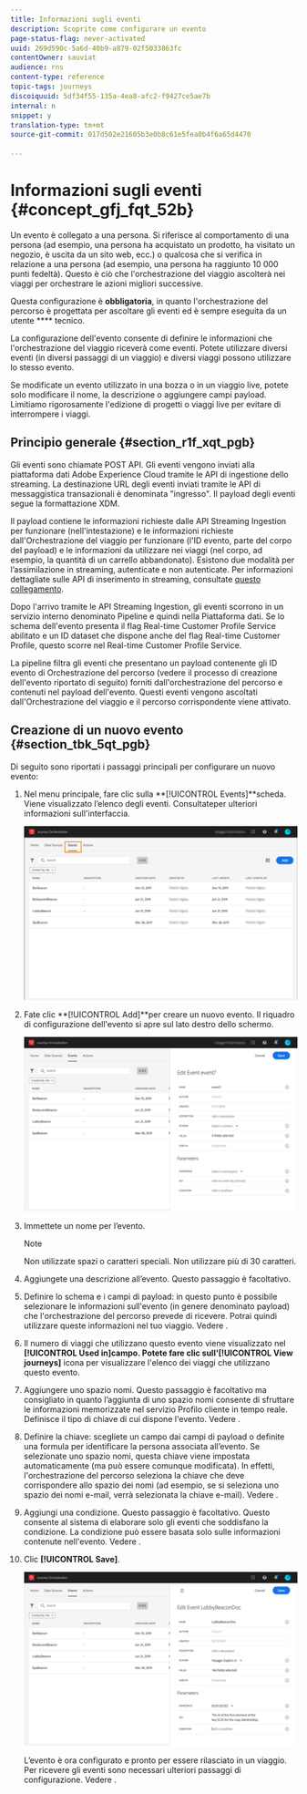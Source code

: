 ```yaml
---
title: Informazioni sugli eventi
description: Scoprite come configurare un evento
page-status-flag: never-activated
uuid: 269d590c-5a6d-40b9-a879-02f5033863fc
contentOwner: sauviat
audience: rns
content-type: reference
topic-tags: journeys
discoiquuid: 5df34f55-135a-4ea8-afc2-f9427ce5ae7b
internal: n
snippet: y
translation-type: tm+mt
source-git-commit: 017d502e21605b3e0b8c61e5fea0b4f6a65d4470

---
```



# Informazioni sugli eventi {#concept_gfj_fqt_52b}

Un evento è collegato a una persona. Si riferisce al comportamento di una persona (ad esempio, una persona ha acquistato un prodotto, ha visitato un negozio, è uscita da un sito web, ecc.) o qualcosa che si verifica in relazione a una persona (ad esempio, una persona ha raggiunto 10 000 punti fedeltà). Questo è ciò che l&#39;orchestrazione del viaggio ascolterà nei viaggi per orchestrare le azioni migliori successive.

Questa configurazione è **obbligatoria**, in quanto l&#39;orchestrazione del percorso è progettata per ascoltare gli eventi ed è sempre eseguita da un utente **** tecnico.

La configurazione dell&#39;evento consente di definire le informazioni che l&#39;orchestrazione del viaggio riceverà come eventi. Potete utilizzare diversi eventi (in diversi passaggi di un viaggio) e diversi viaggi possono utilizzare lo stesso evento.

Se modificate un evento utilizzato in una bozza o in un viaggio live, potete solo modificare il nome, la descrizione o aggiungere campi payload. Limitiamo rigorosamente l&#39;edizione di progetti o viaggi live per evitare di interrompere i viaggi.

## Principio generale {#section_r1f_xqt_pgb}

Gli eventi sono chiamate POST API. Gli eventi vengono inviati alla piattaforma dati Adobe Experience Cloud tramite le API di ingestione dello streaming. La destinazione URL degli eventi inviati tramite le API di messaggistica transazionali è denominata &quot;ingresso&quot;. Il payload degli eventi segue la formattazione XDM.

Il payload contiene le informazioni richieste dalle API Streaming Ingestion per funzionare (nell&#39;intestazione) e le informazioni richieste dall&#39;Orchestrazione del viaggio per funzionare (l&#39;ID evento, parte del corpo del payload) e le informazioni da utilizzare nei viaggi (nel corpo, ad esempio, la quantità di un carrello abbandonato). Esistono due modalità per l’assimilazione in streaming, autenticate e non autenticate. Per informazioni dettagliate sulle API di inserimento in streaming, consultate [questo collegamento](https://www.adobe.io/apis/experienceplatform/home/data-ingestion/data-ingestion-services.html#!api-specification/markdown/narrative/technical_overview/streaming_ingest/getting_started_with_platform_streaming_ingestion.md).

Dopo l&#39;arrivo tramite le API Streaming Ingestion, gli eventi scorrono in un servizio interno denominato Pipeline e quindi nella Piattaforma dati. Se lo schema dell&#39;evento presenta il flag Real-time Customer Profile Service abilitato e un ID dataset che dispone anche del flag Real-time Customer Profile, questo scorre nel Real-time Customer Profile Service.

La pipeline filtra gli eventi che presentano un payload contenente gli ID evento di Orchestrazione del percorso (vedere il processo di creazione dell&#39;evento riportato di seguito) forniti dall&#39;orchestrazione del percorso e contenuti nel payload dell&#39;evento. Questi eventi vengono ascoltati dall&#39;Orchestrazione del viaggio e il percorso corrispondente viene attivato.

## Creazione di un nuovo evento {#section_tbk_5qt_pgb}

Di seguito sono riportati i passaggi principali per configurare un nuovo evento:

1. Nel menu principale, fare clic sulla **[!UICONTROL Events]**scheda. Viene visualizzato l’elenco degli eventi. Consultate[](../about/user-interface.md)per ulteriori informazioni sull&#39;interfaccia.

   ![](../assets/journey5.png)

1. Fate clic **[!UICONTROL Add]**per creare un nuovo evento. Il riquadro di configurazione dell&#39;evento si apre sul lato destro dello schermo.

   ![](../assets/journey6.png)

1. Immettete un nome per l’evento.

   >[!NOTE]
   >
   >Non utilizzate spazi o caratteri speciali. Non utilizzare più di 30 caratteri.

1. Aggiungete una descrizione all’evento. Questo passaggio è facoltativo.
1. Definire lo schema e i campi di payload: in questo punto è possibile selezionare le informazioni sull&#39;evento (in genere denominato payload) che l&#39;orchestrazione del percorso prevede di ricevere. Potrai quindi utilizzare queste informazioni nel tuo viaggio. Vedere [](../event/defining-the-payload-fields.md).
1. Il numero di viaggi che utilizzano questo evento viene visualizzato nel **[!UICONTROL Used in]**campo. Potete fare clic sull&#39;**[!UICONTROL View journeys]** icona per visualizzare l&#39;elenco dei viaggi che utilizzano questo evento.
1. Aggiungere uno spazio nomi. Questo passaggio è facoltativo ma consigliato in quanto l’aggiunta di uno spazio nomi consente di sfruttare le informazioni memorizzate nel servizio Profilo cliente in tempo reale. Definisce il tipo di chiave di cui dispone l&#39;evento. Vedere [](../event/selecting-the-namespace.md).
1. Definire la chiave: scegliete un campo dai campi di payload o definite una formula per identificare la persona associata all’evento. Se selezionate uno spazio nomi, questa chiave viene impostata automaticamente (ma può essere comunque modificata). In effetti, l&#39;orchestrazione del percorso seleziona la chiave che deve corrispondere allo spazio dei nomi (ad esempio, se si seleziona uno spazio dei nomi e-mail, verrà selezionata la chiave e-mail). Vedere [](../event/defining-the-event-key.md).
1. Aggiungi una condizione. Questo passaggio è facoltativo. Questo consente al sistema di elaborare solo gli eventi che soddisfano la condizione. La condizione può essere basata solo sulle informazioni contenute nell&#39;evento. Vedere [](../event/adding-a-condition.md).
1. Clic **[!UICONTROL Save]**.

   ![](../assets/journey7.png)

   L’evento è ora configurato e pronto per essere rilasciato in un viaggio. Per ricevere gli eventi sono necessari ulteriori passaggi di configurazione. Vedere [](../event/additional-steps-to-send-events-to-journey-orchestration.md).
